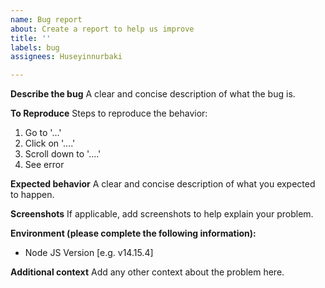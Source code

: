 ```yaml
---
name: Bug report
about: Create a report to help us improve
title: ''
labels: bug
assignees: Huseyinnurbaki

---
```


**Describe the bug**
A clear and concise description of what the bug is.

**To Reproduce**
Steps to reproduce the behavior:
1. Go to '...'
2. Click on '....'
3. Scroll down to '....'
4. See error

**Expected behavior**
A clear and concise description of what you expected to happen.

**Screenshots**
If applicable, add screenshots to help explain your problem.

**Environment (please complete the following information):**
 - Node JS Version  [e.g. v14.15.4]

**Additional context**
Add any other context about the problem here.
